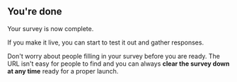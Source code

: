 ## You're done 

Your survey is now complete.

If you make it live, you can start to test it out
and gather responses.

Don't worry about people filling in your survey before you are ready. 
The URL isn't easy for people to find and you can always 
**clear the survey down at any time** ready for a proper launch. 

